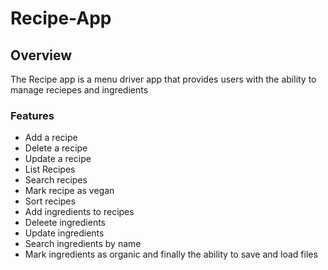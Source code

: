 # Recipe-App

## Overview

The Recipe app is a menu driver app that provides users with the
ability to manage reciepes and ingredients

### Features
- Add a recipe
- Delete a recipe
- Update a recipe
- List Recipes
- Search recipes
- Mark recipe as vegan
- Sort recipes
- Add ingredients to recipes
- Deleete ingredients
- Update ingredients
- Search ingredients by name
- Mark ingredients as organic
and finally the ability to save and load files
